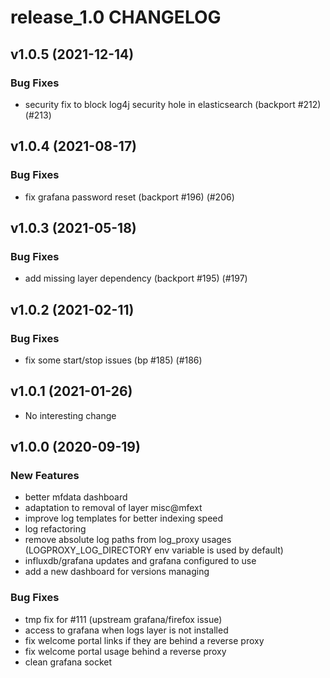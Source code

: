# release_1.0 CHANGELOG

## v1.0.5 (2021-12-14)

### Bug Fixes

- security fix to block log4j security hole in elasticsearch (backport #212) (#213)

## v1.0.4 (2021-08-17)

### Bug Fixes

- fix grafana password reset (backport #196) (#206)

## v1.0.3 (2021-05-18)

### Bug Fixes

- add missing layer dependency (backport #195) (#197)

## v1.0.2 (2021-02-11)

### Bug Fixes

- fix some start/stop issues (bp #185) (#186)

## v1.0.1 (2021-01-26)

- No interesting change

## v1.0.0 (2020-09-19)

### New Features

- better mfdata dashboard
- adaptation to removal of layer misc@mfext
- improve log templates for better indexing speed
- log refactoring
- remove absolute log paths from log_proxy usages (LOGPROXY_LOG_DIRECTORY env variable is used by default)
- influxdb/grafana updates and grafana configured to use
- add a new dashboard for versions managing

### Bug Fixes

- tmp fix for #111 (upstream grafana/firefox issue)
- access to grafana when logs layer is not installed
- fix welcome portal links if they are behind a reverse proxy
- fix welcome portal usage behind a reverse proxy
- clean grafana socket


